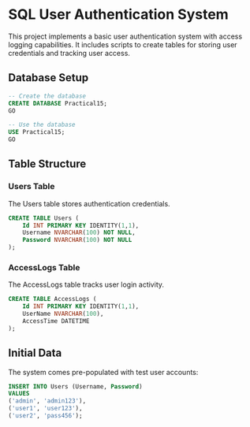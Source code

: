 # SQL User Authentication System

This project implements a basic user authentication system with access logging capabilities. It includes scripts to create tables for storing user credentials and tracking user access.

## Database Setup

```sql
-- Create the database
CREATE DATABASE Practical15;
GO

-- Use the database
USE Practical15;
GO
```

## Table Structure

### Users Table

The Users table stores authentication credentials.

```sql
CREATE TABLE Users (
    Id INT PRIMARY KEY IDENTITY(1,1),
    Username NVARCHAR(100) NOT NULL,
    Password NVARCHAR(100) NOT NULL
);
```

### AccessLogs Table

The AccessLogs table tracks user login activity.

```sql
CREATE TABLE AccessLogs (
    Id INT PRIMARY KEY IDENTITY(1,1),
    UserName NVARCHAR(100),
    AccessTime DATETIME
);
```

## Initial Data

The system comes pre-populated with test user accounts:

```sql
INSERT INTO Users (Username, Password)
VALUES 
('admin', 'admin123'),
('user1', 'user123'),
('user2', 'pass456');
```
